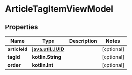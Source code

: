 
# ArticleTagItemViewModel

## Properties
Name | Type | Description | Notes
------------ | ------------- | ------------- | -------------
**articleId** | [**java.util.UUID**](java.util.UUID.md) |  |  [optional]
**tagId** | **kotlin.String** |  |  [optional]
**order** | **kotlin.Int** |  |  [optional]



